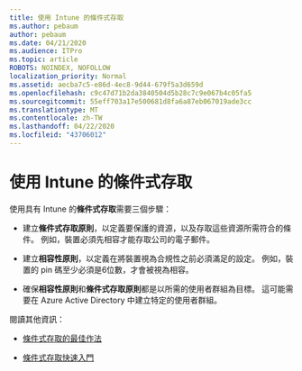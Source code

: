 ```yaml
---
title: 使用 Intune 的條件式存取
ms.author: pebaum
author: pebaum
ms.date: 04/21/2020
ms.audience: ITPro
ms.topic: article
ROBOTS: NOINDEX, NOFOLLOW
localization_priority: Normal
ms.assetid: aecba7c5-e86d-4ec8-9d44-679f5a3d659d
ms.openlocfilehash: c9c47d71b2da3840504d5b28c7c9e067b4c05fa5
ms.sourcegitcommit: 55eff703a17e500681d8fa6a87eb067019ade3cc
ms.translationtype: MT
ms.contentlocale: zh-TW
ms.lasthandoff: 04/22/2020
ms.locfileid: "43706012"
---
```

# <a name="conditional-access-with-intune"></a>使用 Intune 的條件式存取

使用具有 Intune 的**條件式存取**需要三個步驟： 
  
- 建立**條件式存取原則**，以定義要保護的資源，以及存取這些資源所需符合的條件。 例如，裝置必須先相容才能存取公司的電子郵件。 
    
- 建立**相容性原則**，以定義在將裝置視為合規性之前必須滿足的設定。 例如，裝置的 pin 碼至少必須是6位數，才會被視為相容。 
    
- 確保**相容性原則**和**條件式存取原則**都是以所需的使用者群組為目標。 這可能需要在 Azure Active Directory 中建立特定的使用者群組。 
    
閱讀其他資訊：
  
- [條件式存取的最佳作法](https://docs.microsoft.com/azure/active-directory/conditional-access/best-practices)
    
- [條件式存取快速入門](https://docs.microsoft.com/azure/active-directory/active-directory-conditional-access-azure-portal-get-started)
    

